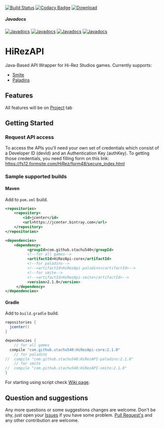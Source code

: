 [![Build Status](https://travis-ci.org/stachu540/HiRezAPI.svg)](https://travis-ci.org/stachu540/HiRezAPI)
[![Codacy Badge](https://api.codacy.com/project/badge/Grade/ee16a92996a3425d87403780aa18f316)](https://www.codacy.com/app/stachu540/HiRezAPI?utm_source=github.com&amp;utm_medium=referral&amp;utm_content=stachu540/HiRezAPI&amp;utm_campaign=Badge_Grade)
[![Download](https://api.bintray.com/packages/stachu540/Java/HiRezAPI/images/download.svg) ](https://bintray.com/stachu540/Java/HiRezAPI/_latestVersion)
##### Javadocs
[![Javadocs](http://javadoc.io/badge/com.github.stachu540/HiRezApi-common.svg)](http://javadoc.io/doc/com.github.stachu540/HiRezAPI-common)
[![Javadocs](http://javadoc.io/badge/com.github.stachu540/HiRezApi-smite.svg)](http://javadoc.io/doc/com.github.stachu540/HiRezAPI-smite)
[![Javadocs](http://javadoc.io/badge/com.github.stachu540/HiRezApi-paladins.svg)](http://javadoc.io/doc/com.github.stachu540/HiRezAPI-paladins)
[![Javadocs](http://javadoc.io/badge/com.github.stachu540/HiRezApi-core.svg)](http://javadoc.io/doc/com.github.stachu540/HiRezAPI-core)
# HiRezAPI
Java-Based API Wrapper for Hi-Rez Studios games. Currently supports:
 * [Smite](https://smitegame.com/)
 * [Paladins](https://paladins.com/)
 
## Features

All features will be on [Project](https://github.com/stachu540/HiRezAPI/projects/4) tab

## Getting Started

### Request API access
To access the APIs you'll need your own set of credentials which consist of a Developer ID (devId) and an Authentication Key (authKey). To getting those credentials, you need filling form on this link: https://fs12.formsite.com/HiRez/form48/secure_index.html

### Sample supported builds

#### Maven
Add to `pom.xml` build.
```xml
<repositories>
    <repository>
        <id>jcenter</id>
        <url>https://jcenter.bintray.com</url>
    </repository>
</repositories>

<dependencies>
    <dependency>
          <groupId>com.github.stachu540</groupId>
          <!--for all games-->
          <artifactId>HiRezApi-core</artifactId> 
          <!--for paladins-->
          <!--<artifactId>HiRezApi-paladins</artifactId>-->
          <!--for smite-->
          <!--<artifactId>HiRezApi-smite</artifactId>-->
          <version>2.1.0</version>
     </dependency>
</dependencies>
```
#### Gradle
Add to `build.gradle` build.
```groovy
repositories {
  jcenter()
}

dependencies {
    // for all games
  compile "com.github.stachu540:HiRezApi-core:2.1.0"
    // for paladins
//  compile "com.github.stachu540:HiRezAPI-paladins:2.1.0"
    // for smite
//  compile "com.github.stachu540:HiRezAPI-smite:2.1.0"
}
```

For starting using script check [Wiki page](https://github.com/stachu540/HiRezAPI/wiki).

## Question and suggestions
Any more questions or some suggestions changes are welcome. Don't be shy, just open your [Issues](https://github.com/stachu540/HiRezAPI/issues) if you have some problem. [Pull Request's](https://github.com/stachu540/HiRezAPI/pulls) and any other contribution are welcome.

